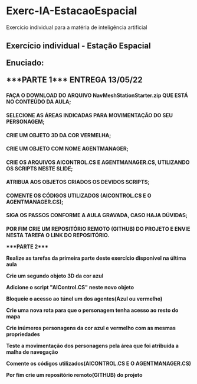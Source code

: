 # Exerc-IA-EstacaoEspacial
Exercício individual para a matéria de inteligência artificial

<p><H2>Exercício individual - Estação Espacial
  
  <p> Enuciado:
    
   <p> ***PARTE 1*** ENTREGA 13/05/22

<p><h4>FAÇA O DOWNLOAD DO ARQUIVO NavMeshStationStarter.zip QUE ESTÁ NO CONTEÚDO DA AULA;

<p><h4>SELECIONE AS ÁREAS INDICADAS PARA MOVIMENTAÇÃO DO SEU PERSONAGEM;

<p><h4>CRIE UM OBJETO 3D DA COR VERMELHA;

<p><h4>CRIE UM OBJETO COM NOME AGENTMANAGER;

<p><h4>CRIE OS ARQUIVOS AICONTROL.CS E AGENTMANAGER.CS, UTILIZANDO OS SCRIPTS NESTE SLIDE;

<p><h4>ATRIBUA AOS OBJETOS CRIADOS OS DEVIDOS SCRIPTS;

<p><h4>COMENTE OS CÓDIGOS UTILIZADOS (AICONTROL.CS E O AGENTMANAGER.CS);

<p><h4>SIGA OS PASSOS CONFORME A AULA GRAVADA, CASO HAJA DÚVIDAS;

<p><h4>POR FIM CRIE UM REPOSITÓRIO REMOTO (GITHUB) DO PROJETO E ENVIE NESTA TAREFA O LINK DO REPOSITÓRIO.
<p>
<p>***PARTE 2*** 

<p> Realize as tarefas da primeira parte deste exercício disponível na última aula

<p> Crie um segundo objeto 3D da cor azul

<p> Adicione o script "AIControl.CS" neste novo objeto

<p> Bloqueie o acesso ao túnel um dos agentes(Azul ou vermelho)

<p> Crie uma nova rota para que o personagem tenha acesso ao resto do mapa

<p> Crie inúmeros personagens da cor azul e vermelho com as mesmas propriedades

<p> Teste a movimentação dos personagens pela área que foi atribuida a malha de navegação

<p> Comente os códigos utilizados(AICONTROL.CS E O AGENTMANAGER.CS)

<p>Por fim crie um repositório remoto(GITHUB) do projeto
